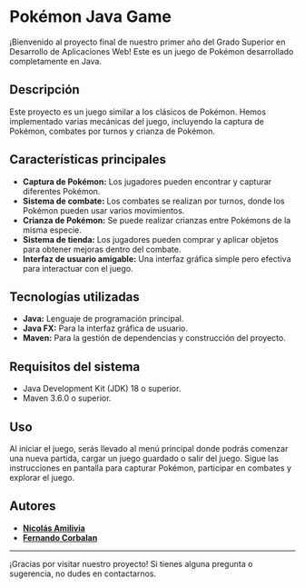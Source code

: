 # Pokémon Java Game

¡Bienvenido al proyecto final de nuestro primer año del Grado Superior en Desarrollo de Aplicaciones Web! Este es un juego de Pokémon desarrollado completamente en Java. 

## Descripción

Este proyecto es un juego similar a los clásicos de Pokémon. Hemos implementado varias mecánicas del juego, incluyendo la captura de Pokémon, combates por turnos y crianza de Pokémon.

## Características principales

- **Captura de Pokémon:** Los jugadores pueden encontrar y capturar diferentes Pokémon.
- **Sistema de combate:** Los combates se realizan por turnos, donde los Pokémon pueden usar varios movimientos.
- **Crianza de Pokémon:** Se puede realizar crianzas entre Pokémons de la misma especie.
- **Sistema de tienda:** Los jugadores pueden comprar y aplicar objetos para obtener mejoras dentro del combate.
- **Interfaz de usuario amigable:** Una interfaz gráfica simple pero efectiva para interactuar con el juego.

## Tecnologías utilizadas

- **Java:** Lenguaje de programación principal.
- **Java FX:** Para la interfaz gráfica de usuario.
- **Maven:** Para la gestión de dependencias y construcción del proyecto.

## Requisitos del sistema

- Java Development Kit (JDK) 18 o superior.
- Maven 3.6.0 o superior.

## Uso

Al iniciar el juego, serás llevado al menú principal donde podrás comenzar una nueva partida, cargar un juego guardado o salir del juego. Sigue las instrucciones en pantalla para capturar Pokémon, participar en combates y explorar el juego.

## Autores

- **[Nicolás Amilivia](https://github.com/NicoAmilivia)**
- **[Fernando Corbalan](https://github.com/FernandoCorbalan)**

---

¡Gracias por visitar nuestro proyecto! Si tienes alguna pregunta o sugerencia, no dudes en contactarnos.
